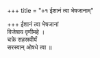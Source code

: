 +++
title = "०१ ईशानं त्वा भेषजानाम्"

+++
ईशानं त्वा भेषजानां  
विजेषाय वृणीमहे ।  
चक्रे सहस्रवीर्यं  
सरस्वान् ओषधे त्वा ॥